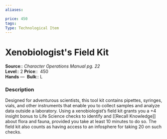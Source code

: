 ```yaml
---
aliases: 

price: 450
tags: 
Type: Technological Item
---
```


# Xenobiologist's Field Kit

**Source**:: _Character Operations Manual pg. 22_  
**Level**:: 2
**Price**::  450  
**Hands** — 
**Bulk**:: L

### Description

Designed for adventurous scientists, this tool kit contains pipettes, syringes, vials, and other instruments that enable you to collect samples and analyze data outside a laboratory. Using a xenobiologist’s field kit grants you a +4 insight bonus to Life Science checks to identify and [[Recall Knowledge]] about flora and fauna, provided you take at least 10 minutes to do so. The field kit also counts as having access to an infosphere for taking 20 on such checks.
